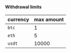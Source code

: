 #### Withdrawal limits 

| currency | max amount               |
| :-------- | :------------------------- |
| `btc` | 1
| `eth` | 5
| `usdt` | 10000
